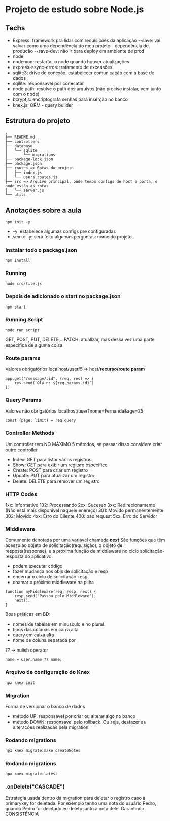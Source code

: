 # Projeto de estudo sobre Node.js

## Techs

- Express: framework pra lidar com requisições da aplicação
  --save: vai salvar como uma dependência do meu projeto - dependência de producão
  --save-dev: não ir para deploy em ambiente de prod
- node
- nodemon: restartar o node quando houver atualizações
- express-async-erros: tratamento de excessões
- sqlite3: drive de conexão, estabelecer comunicação com a base de dados
- sqilite: responsável por conecatar
- node path: resolve o path dos arquivos (não precisa instalar, vem junto com o node)
- bcryptjs: encriptografa senhas para inserção no banco 
- knex.js: ORM - query builder

## Estrutura do projeto 
```
.
├── README.md
├── controllers
├── database
│   └── sqlite
│       └── migrations
├── package-lock.json
├── package.json
├── routes => Rotas do projeto
│   ├── index.js
│   └── users.routes.js
├── src => Arquivo principal, onde temos configs de host e porta, e onde estão as rotas
│   └── server.js
└── utils
```
## Anotações sobre a aula

```
npm init -y
```

- -y: estabelece algumas configs pre configuradas
- sem o -y: será feito algumas perguntas: nome do projeto..

### Instalar todo o package.json

```
npm install
```

### Running

```
node src/file.js
```
### Depois de adicionado o start no package.json 
````
npm start
````

### Running Script

```
node run script
```

GET, POST, PUT, DELETE ..
PATCH: atualizar, mas dessa vez uma parte especifica de alguma coisa

### Route params
Valores obrigatórios
localhost/user/5 => host/<strong>recurso/route param</strong>

```
app.get("/message/:id", (req, res) => {
    res.send(`Olá n: ${req.params.id}`)
})
```

### Query Params 
Valores não obrigatórios
localhost/user?nome=Fernanda&age=25
````
const {page, limit} = req.query
````

### Controller Methods 
Um controller tem NO MÁXIMO 5 métodos, se passar disso considere criar outro controller
- Index: GET para listar vários registros
- Show: GET para exibir um regitsro especifico
- Create: POST para criar um registro
- Update: PUT para atualizar um registro
- Delete: DELETE para remover um registro

### HTTP Codes
1xx: Informativo
  102: Processando
2xx: Sucesso
3xx: Redirecionamento (Não está mais disponível naquele enereço)
  301: Movido permanentemente
  302: Movido
4xx: Erro do Cliente
  400: bad request
5xx: Erro do Servidor

### Middleware
Comumente denotada por uma variável chamada ***next***
São funções que têm acesso ao objeto de solicitação(requisição), o objeto de resposta(response), e a próxima função de middleware no ciclo solicitação-resposta do aplicativo.
- podem executar código
- fazer mudança nos objs de solicitação e resp
- encerrar o ciclo de solicitação-resp
- chamar o próximo middleware na pilha

````
function myMiddleware(req, resp, next) {
    resp.send("Passou pelo Middleware");
    next();
}
````


Boas práticas em BD:
- nomes de tabelas em minusculo e no plural
- tipos das colunas em caixa alta
- query em caixa alta
- nome de coluna separada por _


?? -> nulish operator 
````
name = user.name ?? name;
````

### Arquivo de configuração do Knex
````
npx knex init
````

### Migration
Forma de versionar o banco de dados 
- método UP: responsável por criar ou alterar algo no banco
- método DOWN: responsável pelo rollback. Ou seja, desfazer as alterações realizadas pela migration

### Rodando migrations
````
npx knex migrate:make createNotes
````
### Rodando migrations 
````
npx knex migrate:latest
````

### .onDelete("CASCADE")
Estrategia usada dentro da migration para deletar o registro caso a primarykey for deletada. Por exemplo tenho uma nota do usuário Pedro, quando Pedro for deletado eu deleto junto a nota dele. Garantindo CONSISTÊNCIA
